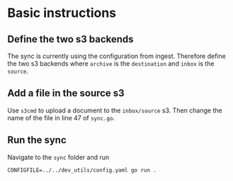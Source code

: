 # Basic instructions

## Define the two s3 backends

The sync is currently using the configuration from ingest. Therefore define the two s3 backends where
`archive` is the `destination` and `inbox` is the `source`.

## Add a file in the source s3

Use `s3cmd` to upload a document to the `inbox/source` s3. Then change the name of the file in line 47 of `sync.go`.

## Run the sync

Navigate to the `sync` folder and run

```command
CONFIGFILE=../../dev_utils/config.yaml go run .
```
